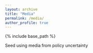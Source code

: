 ```yaml
---
layout: archive
title: "Media"
permalink: /media/
author_profile: true
---
```


{% include base_path %}

Seed using media from policy uncertainty